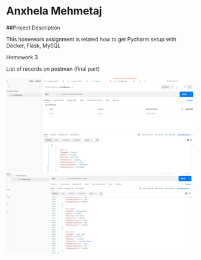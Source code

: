 # Anxhela Mehmetaj 
 
 ##Project Description 

This homework assignment is related how to get Pycharm setup with Docker, Flask, MySQL
 

  Homework 3
 
   List of records on postman (final part)
 
 <img src= "screenshots/CitiesBrowse.PNG">
 <img src= "screenshots/CityAdded.PNG">
